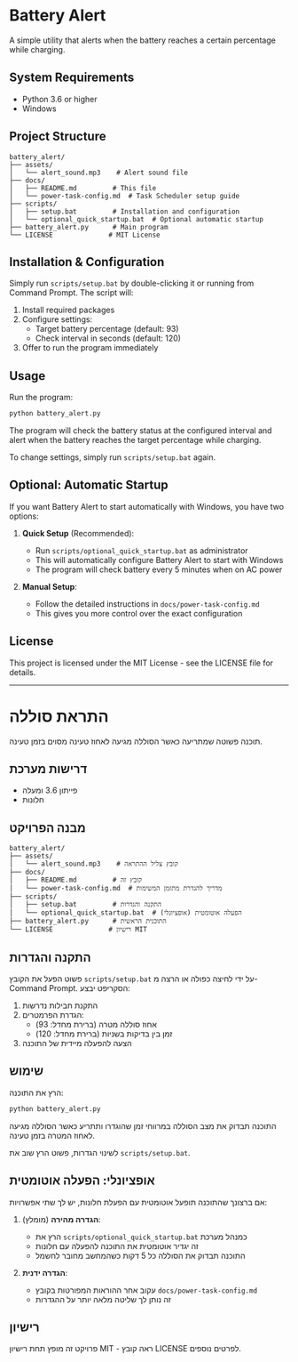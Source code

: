 # Battery Alert

A simple utility that alerts when the battery reaches a certain percentage while charging.

## System Requirements
- Python 3.6 or higher
- Windows

## Project Structure
```
battery_alert/
├── assets/
│   └── alert_sound.mp3    # Alert sound file
├── docs/
│   ├── README.md         # This file
│   └── power-task-config.md  # Task Scheduler setup guide
├── scripts/
│   ├── setup.bat         # Installation and configuration
│   └── optional_quick_startup.bat  # Optional automatic startup
├── battery_alert.py      # Main program
└── LICENSE              # MIT License
```

## Installation & Configuration
Simply run `scripts/setup.bat` by double-clicking it or running from Command Prompt.
The script will:
1. Install required packages
2. Configure settings:
   - Target battery percentage (default: 93)
   - Check interval in seconds (default: 120)
3. Offer to run the program immediately

## Usage

Run the program:
```bash
python battery_alert.py
```

The program will check the battery status at the configured interval and alert when the battery reaches the target percentage while charging.

To change settings, simply run `scripts/setup.bat` again.

## Optional: Automatic Startup
If you want Battery Alert to start automatically with Windows, you have two options:

1. **Quick Setup** (Recommended):
   - Run `scripts/optional_quick_startup.bat` as administrator
   - This will automatically configure Battery Alert to start with Windows
   - The program will check battery every 5 minutes when on AC power

2. **Manual Setup**:
   - Follow the detailed instructions in `docs/power-task-config.md`
   - This gives you more control over the exact configuration

## License
This project is licensed under the MIT License - see the LICENSE file for details.

---

# התראת סוללה

תוכנה פשוטה שמתריעה כאשר הסוללה מגיעה לאחוז טעינה מסוים בזמן טעינה.

## דרישות מערכת
- פייתון 3.6 ומעלה
- חלונות

## מבנה הפרויקט
```
battery_alert/
├── assets/
│   └── alert_sound.mp3    # קובץ צליל ההתראה
├── docs/
│   ├── README.md         # קובץ זה
│   └── power-task-config.md  # מדריך להגדרת מתזמן המשימות
├── scripts/
│   ├── setup.bat         # התקנה והגדרות
│   └── optional_quick_startup.bat  # הפעלה אוטומטית (אופציונלי)
├── battery_alert.py      # התוכנית הראשית
└── LICENSE              # רישיון MIT
```

## התקנה והגדרות
פשוט הפעל את הקובץ `scripts/setup.bat` על ידי לחיצה כפולה או הרצה מ-Command Prompt.
הסקריפט יבצע:
1. התקנת חבילות נדרשות
2. הגדרת הפרמטרים:
   - אחוז סוללה מטרה (ברירת מחדל: 93)
   - זמן בין בדיקות בשניות (ברירת מחדל: 120)
3. הצעה להפעלה מיידית של התוכנה

## שימוש

הרץ את התוכנה:
```bash
python battery_alert.py
```

התוכנה תבדוק את מצב הסוללה במרווחי זמן שהוגדרו ותתריע כאשר הסוללה מגיעה לאחוז המטרה בזמן טעינה.

לשינוי הגדרות, פשוט הרץ שוב את `scripts/setup.bat`.

## אופציונלי: הפעלה אוטומטית
אם ברצונך שהתוכנה תופעל אוטומטית עם הפעלת חלונות, יש לך שתי אפשרויות:

1. **הגדרה מהירה** (מומלץ):
   - הרץ את `scripts/optional_quick_startup.bat` כמנהל מערכת
   - זה יגדיר אוטומטית את התוכנה להפעלה עם חלונות
   - התוכנה תבדוק את הסוללה כל 5 דקות כשהמחשב מחובר לחשמל

2. **הגדרה ידנית**:
   - עקוב אחר ההוראות המפורטות בקובץ `docs/power-task-config.md`
   - זה נותן לך שליטה מלאה יותר על ההגדרות

## רישיון
פרויקט זה מופץ תחת רישיון MIT - ראה קובץ LICENSE לפרטים נוספים. 